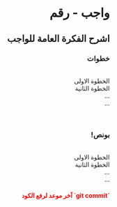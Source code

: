 <h1 style="text-align: right;">&nbsp;واجب - رقم</h1>
<h2 style="text-align: right;">&nbsp;اشرح الفكرة العامة للواجب</h2>
<h3 style="text-align: right;">خطوات</h3>
<p style="text-align: right;"><br />الخطوة الاولى<br />الخطوة الثانية<br />...<br />...</p>
<p style="text-align: right;">&nbsp;</p>
<h3 style="text-align: right;">!بونص</h3>
<p style="text-align: right;"><br />الخطوة الاولى<br />الخطوة الثانية<br />...<br />...</p>
<h4 style="text-align: right;"><span style="color: #ff0000;">آخر موعد لرفع الكود `git commit`</span></h4>
